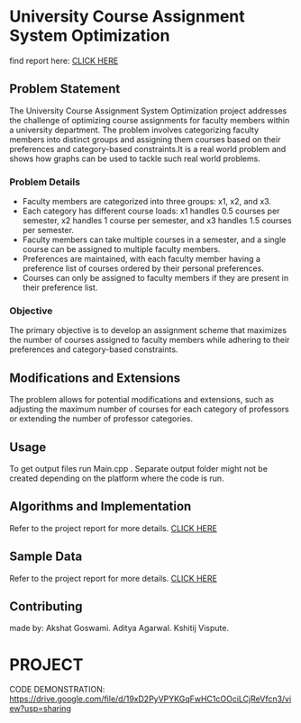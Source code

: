 # University Course Assignment System Optimization

find report here:
[CLICK HERE](Report/application_of_graph_report.pdf)

## Problem Statement

The University Course Assignment System Optimization project addresses the challenge of optimizing course assignments for faculty members within a university department. The problem involves categorizing faculty members into distinct groups and assigning them courses based on their preferences and category-based constraints.It is a real world problem and shows how graphs can be used to tackle such real world problems.

### Problem Details

- Faculty members are categorized into three groups: x1, x2, and x3.
- Each category has different course loads: x1 handles 0.5 courses per semester, x2 handles 1 course per semester, and x3 handles 1.5 courses per semester.
- Faculty members can take multiple courses in a semester, and a single course can be assigned to multiple faculty members.
- Preferences are maintained, with each faculty member having a preference list of courses ordered by their personal preferences.
- Courses can only be assigned to faculty members if they are present in their preference list.

### Objective

The primary objective is to develop an assignment scheme that maximizes the number of courses assigned to faculty members while adhering to their preferences and category-based constraints.

## Modifications and Extensions

The problem allows for potential modifications and extensions, such as adjusting the maximum number of courses for each category of professors or extending the number of professor categories.

## Usage
To get output files run Main.cpp .
Separate output folder might not be created depending on the platform where the code is run.

## Algorithms and Implementation

Refer to the project report for more details.
[CLICK HERE](Report/application_of_graph_report.pdf)


## Sample Data
Refer to the project report for more details.
[CLICK HERE](Report/application_of_graph_report.pdf)



## Contributing
made by:
Akshat Goswami.
Aditya Agarwal.
Kshitij Vispute.





# PROJECT
CODE DEMONSTRATION:
https://drive.google.com/file/d/19xD2PyVPYKGqFwHC1cOOciLCjReVfcn3/view?usp=sharing


